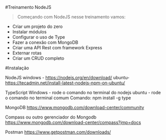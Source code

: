 #Treinamento NodeJS

> Começando com NodeJS nesse treinamento vamos:

- Criar um projeto do zero
- Instalar módulos
- Configurar o uso de Type
- Fazer a conexão com MongoDB
- Criar uma API Rest com framework Express
- Externar rotas
- Criar um CRUD completo

#Instalação

NodeJS
windows - https://nodejs.org/en/download/
ubuntu- https://tecadmin.net/install-latest-nodejs-npm-on-ubuntu/

TypeScript
Windows - rode o comando no terminal do nodejs
ubuntu - rode o comando no terminal comum
Comando: npm install -g type

MongoDB
https://www.mongodb.com/download-center/community

Compass ou outro gerenciador do Mongodb
https://www.mongodb.com/download-center/compass?jmp=docs

Postman
https://www.getpostman.com/downloads/
